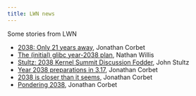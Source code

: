 ```yaml
---
title: LWN news
---
```

Some stories from LWN

* [2038: Only 21 years away](https://lwn.net/Articles/717076/), Jonathan Corbet
* [The (initial) glibc year-2038 plan](https://lwn.net/Articles/664800/), Nathan Willis
* [Stultz: 2038 Kernel Summit Discussion Fodder](https://lwn.net/Articles/608571/), John Stultz
* [Year 2038 preparations in 3.17](https://lwn.net/Articles/607741/), Jonathan Corbet
* [2038 is closer than it seems](https://lwn.net/Articles/599580/), Jonathan Corbet
* [Pondering 2038](https://lwn.net/Articles/563285/), Jonathan Corbet
